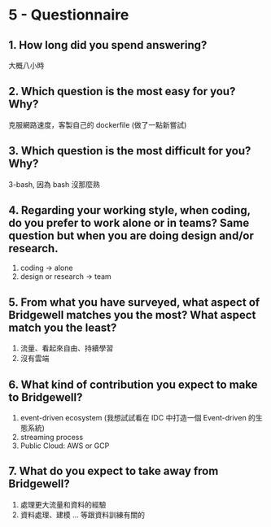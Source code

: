 # 5 - Questionnaire

## 1. How long did you spend answering?

大概八小時

## 2. Which question is the most easy for you? Why?

克服網路速度，客製自己的 dockerfile (做了一點新嘗試)

## 3. Which question is the most difficult for you? Why?

3-bash, 因為 bash 沒那麼熟

## 4. Regarding your working style, when coding, do you prefer to work alone or in teams? Same question but when you are doing design and/or research. 

1. coding -> alone
2. design or research -> team

## 5. From what you have surveyed, what aspect of Bridgewell matches you the most? What aspect match you the least?

1. 流量、看起來自由、持續學習
2. 沒有雲端

## 6. What kind of contribution you expect to make to Bridgewell?

1. event-driven ecosystem (我想試試看在 IDC 中打造一個 Event-driven 的生態系統)
2. streaming process
3. Public Cloud: AWS or GCP

## 7. What do you expect to take away from Bridgewell?

1. 處理更大流量和資料的經驗
2. 資料處理、建模 ... 等跟資料訓練有關的
